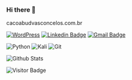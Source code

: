 ### Hi there 👋
cacoabudvasconcelos.com.br


[![WordPress](https://img.shields.io/badge/WordPress-cacoabudvasconcelos.svg?style=flar-square&logo=WordPress&logoColor=white&link=https://cacoabudvasconcelos.com.br/)](https://www.cacoabudvasconcelos.com.br/)
[![Linkedin Badge](https://img.shields.io/badge/-cacoabudvasconcelos-blue?style=flat-square&logo=Linkedin&logoColor=white&link=https://www.linkedin.com/in/caco-abud-vasconcelos-a4a75a235/)](https://www.linkedin.com/in/caco-abud-vasconcelos-a4a75a235/)
[![Gmail Badge](https://img.shields.io/badge/-cacoabud@gmail.com-c14438?style=flat-square&logo=Gmail&logoColor=white&link=mailto:cacoabud@gmail.com)](mailto:cacoabud@gmail.com)

![Python](https://img.shields.io/badge/python-3670A0?style=for-the-badge&logo=python&logoColor=ffdd54)
![Kali](https://img.shields.io/badge/Kali-268BEE?style=for-the-badge&logo=kalilinux&logoColor=white)
![Git](https://img.shields.io/badge/git-%23F05033.svg?style=for-the-badge&logo=git&logoColor=white)

![Github Stats](https://github-readme-stats.vercel.app/api?username=cacoabudvasconcelos&count_private=true&show_icons=true&include_all_commits=true)

![Visitor Badge](https://visitor-badge.laobi.icu/badge?page_id=cacoabudvasconcelos.cacoabudvasconcelos)
